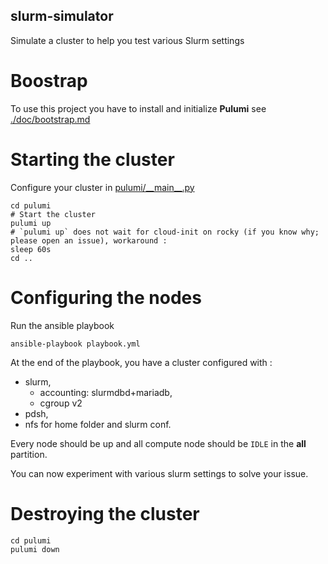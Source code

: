 slurm-simulator
-----------------------

Simulate a cluster to help you test various Slurm settings


# Boostrap

To use this project you have to install and initialize **Pulumi** see [./doc/bootstrap.md](./doc/bootstrap.md)


# Starting the cluster

Configure your cluster in [pulumi/\_\_main\_\_.py](https://github.com/sdiak/slurm-simulator/blob/3fbbdd2db435a5550db914e4850e2009fae14ee0/pulumi/__main__.py#L15-L27)

```shell
cd pulumi
# Start the cluster
pulumi up
# `pulumi up` does not wait for cloud-init on rocky (if you know why; please open an issue), workaround :
sleep 60s
cd ..
```

# Configuring the nodes

Run the ansible playbook
```shell
ansible-playbook playbook.yml
```

At the end of the playbook, you have a cluster configured with :

- slurm,
    - accounting: slurmdbd+mariadb,
    - cgroup v2
- pdsh,
- nfs for home folder and slurm conf.

Every node should be up and all compute node should be `IDLE` in the **all** partition.

You can now experiment with various slurm settings to solve your issue.

# Destroying the cluster

```shell
cd pulumi
pulumi down
```
